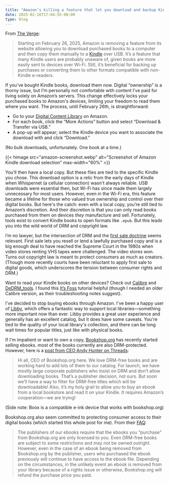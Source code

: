 ```yaml
---
title: "Amazon’s killing a feature that let you download and backup Kindle books"
date: 2025-02-16T17:04:55-08:00
type: blog
---
```

From [The Verge](https://www.theverge.com/news/612898/amazon-removing-kindle-book-download-transfer-usb):

> Starting on February 26, 2025, Amazon is removing a feature from its website allowing you to download purchased books to a computer and then copy them manually to a [Kindle](https://www.theverge.com/24326185/amazon-kindle-paperwhite-signature-edition-2024-e-reader-review) over USB. It’s a feature that many Kindle users are probably unaware of, given books are more easily sent to devices over Wi-Fi. Still, it’s beneficial for backing up purchases or converting them to other formats compatible with non-Kindle e-readers.

If you’ve bought Kindle books, download them now. Digital “ownership” is a thorny issue, but I’m personally not comfortable with content I’ve paid for living solely on Amazon’s servers. This change effectively locks your purchased books to Amazon's devices, limiting your freedom to read them where you want. The process, until February 26th, is straightforward:

- Go to your [Digital Content Library](https://www.amazon.com/hz/mycd/digital-console/contentlist/booksAll/dateDsc/) on Amazon.
- For each book, click the “More Actions” button and select “Download & Transfer via USB.”
- A pop-up will appear; select the Kindle device you want to associate the download with and click “Download.”

(No bulk downloads, unfortunately. One book at a time.)

{{< himage src="amazon-screenshot.webp" alt="Screenshot of Amazon Kindle download selection" max-width="60%" >}}

You’ll then have a local copy. But these files are tied to the specific Kindle you chose. This download option is a relic from the early days of Kindle when Whispernet (a cellular connection) wasn't always reliable. USB downloads were essential then, but Wi-Fi has since made them largely unnecessary for most users. However, even in the Wi-Fi era, this feature became a lifeline for those who valued true ownership and control over their digital books. But here's the catch: even with a local copy, you’re still tied to Amazon’s discretion. And their discretion is that you can only read books purchased from them on devices _they_ manufacture and sell. Fortunately, tools exist to convert Kindle books to open formats like `.epub`. But this leads you into the wild world of DRM and copyright law.

I’m no lawyer, but the intersection of DRM and the [first sale doctrine](https://en.wikipedia.org/wiki/First-sale_doctrine) seems relevant. First sale lets you resell or lend a lawfully purchased copy and is a big enough deal to have reached the Supreme Court in the 1980s when video stores renting VHS tapes were challenged. The video stores won. Turns out copyright law is meant to protect consumers as much as creators. (Though more recently courts have been reluctant to apply first sale to digital goods, which underscores the tension between consumer rights and DRM.)

Want to read your Kindle books on other devices? Check out [Calibre](https://calibre-ebook.com/) and [DeDRM_tools](https://github.com/noDRM/DeDRM_tools). I found this [It’s Foss](https://itsfoss.com/calibre-remove-drm-kindle/) tutorial helpful (though I needed an older Calibre version, as their troubleshooting notes suggest).

I've decided to stop buying ebooks through Amazon. I've been a happy user of [Libby](https://libbyapp.com/), which offers a fantastic way to support local libraries—something more important now than ever. Libby provides a great user experience and generally has an excellent catalog, but it does have some caveats. You're tied to the quality of your local library's collection, and there can be long wait times for popular titles, just like with physical books.

If I'm impatient or want to own a copy, [Bookshop.org](https://bookshop.org) has recently started selling ebooks. most of the books currently are also DRM-protected. However, here is a [post from CEO Andy Hunter on Threads](https://www.threads.net/@andyhunter777/post/DFaoinuOqE4):

>Hi all, CEO of Bookshop.org here. We love DRM-free books and are working hard to add lots of them to our catalog. For launch, we have mostly large corporate publishers who insist on DRM and don’t allow downloading books. That’s a publisher decision, not ours. But soon we’ll have a way to filter for DRM-free titles which will be downloadable! Also, it’s my holy grail to allow you to buy an ebook from a local bookstore and read it on your Kindle. It requires Amazon’s cooperation—we are trying!

(Side note: Boox is a compatible e-ink device that works with bookshop.org)

Bookshop.org also seem committed to protecting consumer access to their digital books (which started this whole post for me). From their [FAQ](https://bookshop.org/info/ebooks#DRMFREE):

> The publishers of our ebooks require that the ebooks you “purchase” from Bookshop.org are only licensed to you. Even DRM-free books are subject to some restrictions and may not be owned outright. However, even in the case of an ebook being removed from Bookshop.org by the publisher, users who purchased the ebook previously will continue to have access to the ebook file. Depending on the circumstances, in the unlikely event an ebook is removed from your library because of a rights issue or otherwise, Bookshop.org will refund the purchase price you paid.
